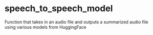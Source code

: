 # speech_to_speech_model
Function that takes in an audio file and outputs a summarized audio file using various models from HuggingFace
